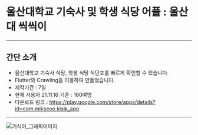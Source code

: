 # 울산대학교 기숙사 및 학생 식당 어플 : 울산대 씩씩이
---
## 간단 소개
- 울산대학교 기숙사 식당, 학생 식당 식단표를 빠르게 확인할 수 있습니다.
- Flutter와 Crawling을 이용하여 만들었습니다.
- 제작기간 : 7일
- 현재 사용자 21.11.16 기준 : 160여명 
- 다운로드 링크 : https://play.google.com/store/apps/details?id=com.mikseoo.kisik_app
---
![기식이_그래픽이미지](https://user-images.githubusercontent.com/60573093/141885844-c786cc46-e441-4a2e-a3fe-5f2cb9d149fe.jpg)
